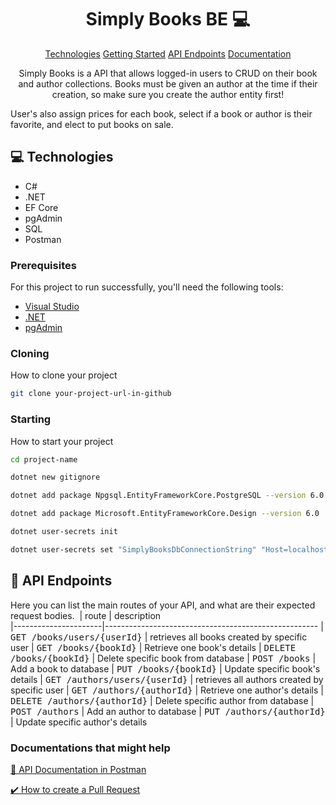 
<h1 align="center" style="font-weight: bold;">Simply Books BE 💻</h1>

<p align="center">
<a href="#tech">Technologies</a>
<a href="#started">Getting Started</a>
<a href="#routes">API Endpoints</a>
<a href="#docs"> Documentation</a>
</p>


<p align="center">Simply Books is a API that allows logged-in users to CRUD on their book and author collections. Books must be given an author at the time if their creation, so make sure you create the author entity first!

User's also assign prices for each book, select if a book or author is their favorite, and elect to put books on sale.
</p>



<h2 id="tech">💻 Technologies</h2>

- C#
- .NET
- EF Core
- pgAdmin
- SQL
- Postman


<h3>Prerequisites</h3>

For this project to run successfully, you'll need the following tools:

- [Visual Studio](https://visualstudio.microsoft.com//)
- [.NET](https://dotnet.microsoft.com/en-us/)
- [pgAdmin](https://www.pgadmin.org/)

<h3>Cloning</h3>

How to clone your project

```bash
git clone your-project-url-in-github
```

<h3 id="started">Starting</h3>

How to start your project

```bash
cd project-name

dotnet new gitignore

dotnet add package Npgsql.EntityFrameworkCore.PostgreSQL --version 6.0

dotnet add package Microsoft.EntityFrameworkCore.Design --version 6.0

dotnet user-secrets init

dotnet user-secrets set "SimplyBooksDbConnectionString" "Host=localhost;Port=5432;Username=postgres;Password=<your_postgresql_password>;Database=SimplyBooks"
```

<h2 id="routes">📍 API Endpoints</h2>

Here you can list the main routes of your API, and what are their expected request bodies.
​
| route               | description                                          
|----------------------|-----------------------------------------------------
| <kbd>GET /books/users/{userId}</kbd>     | retrieves all books created by specific user
| <kbd>GET /books/{bookId}</kbd>     | Retrieve one book's details
| <kbd>DELETE /books/{bookId}</kbd>     | Delete specific book from database
| <kbd>POST /books</kbd>     | Add a book to database
| <kbd>PUT /books/{bookId}</kbd>     | Update specific book's details
| <kbd>GET /authors/users/{userId}</kbd>     | retrieves all authors created by specific user
| <kbd>GET /authors/{authorId}</kbd>     | Retrieve one author's details
| <kbd>DELETE /authors/{authorId}</kbd>     | Delete specific author from database
| <kbd>POST /authors</kbd>     | Add an author to database
| <kbd>PUT /authors/{authorId}</kbd>     | Update specific author's details


<h3 id="docs">Documentations that might help</h3>

[📄 API Documentation in Postman](https://documenter.getpostman.com/view/31905233/2sAXxMftVX)

[✔️ How to create a Pull Request](https://www.atlassian.com/br/git/tutorials/making-a-pull-request)
